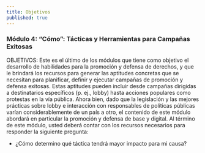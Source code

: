 ```yaml
---
title: Objetivos
published: true
---
```


### Módulo 4: “Cómo”: Tácticas y Herramientas para Campañas Exitosas

OBJETIVOS: Este es el último de los módulos que tiene como objetivo el desarrollo de habilidades para la promoción y defensa de derechos, y que le brindará los recursos para generar las aptitudes concretas que se necesitan para planificar, definir y ejecutar campañas de promoción y defensa exitosas. Estas aptitudes pueden incluir desde campañas dirigidas a destinatarios específicos (p. ej., lobby) hasta acciones populares como protestas en la vía pública. Ahora bien, dado que la legislación y las mejores prácticas sobre lobby e interacción con responsables de políticas públicas varían considerablemente de un país a otro, el contenido de este módulo abordará en particular la promoción y defensa de base y digital. Al término de este módulo, usted deberá contar con los recursos necesarios para responder la siguiente pregunta:
<ul><li> ¿Cómo determino qué táctica tendrá mayor impacto para mi causa?
</ul>

